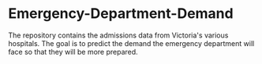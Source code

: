# Emergency-Department-Demand
The repository contains the admissions data from Victoria's various hospitals. The goal is to predict the demand the emergency department will face so that they will be more prepared.
